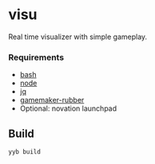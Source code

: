 # visu

Real time visualizer with simple gameplay. 

### Requirements
- [bash](https://gitforwindows.org/)
- [node](https://nodejs.org/en/)
- [jq](https://stedolan.github.io/jq/download/)
- [gamemaker-rubber](https://www.npmjs.com/package/gamemaker-rubber)
- Optional: novation launchpad

## Build
```bash
yyb build
```
